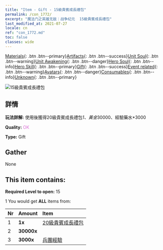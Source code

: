 ```yaml
---
title: "Item - Gift - 15級貴賓成長禮包"
permalink: /con_1772/
excerpt: "魔法门之英雄无敌：战争纪元  15級貴賓成長禮包"
last_modified_at: 2021-07-27
locale: cn
ref: "con_1772.md"
toc: false
classes: wide
---
```

 [Materials](/ItemsCN/){: .btn .btn--primary}[Artifacts](/ItemsCN/Artifacts/){: .btn .btn--success}[Unit Soul](/ItemsCN/UnitSoul/){: .btn .btn--warning}[Unit Awakening](/ItemsCN/UnitAwakening/){: .btn .btn--danger}[Hero Soul](/ItemsCN/HeroSoul/){: .btn .btn--info}[Hero Skill](/ItemsCN/HeroSkill/){: .btn .btn--primary}[Gift](/ItemsCN/Gift/){: .btn .btn--success}[Event related](/ItemsCN/Events/){: .btn .btn--warning}[Avatars](/ItemsCN/Avatars/){: .btn .btn--danger}[Consumables](/ItemsCN/Consumables/){: .btn .btn--info}[Unknown](/ItemsCN/Unknown/){: .btn .btn--primary}

 ![15級貴賓成長禮包](/images/t/i_907220.png)

## 詳情
 **玩法詳解:** 使用後獲得20級貴賓成長禮包*1、黃金*30000、經驗藥水*3000

 **Quality:** <span style="color: #DA70D6">OK</span>

 **Type:** Gift

## Gather

  None

## This item contains:

 **Required Level to open:** 15

 1 You would get **ALL** items  from:

  | Nr | Amount |     Item    |
  |:---|:-------|:------------|
  | 1 |  **1x** | [20級貴賓成長禮包](/cn/Items/con_1773/) |  | 
  | 2 |  **30000x** | <i class="fas fa-coins"/> |  | 
  | 3 |  **3000x** | [兵團經驗](/cn/Items/con_902/) |  | 
